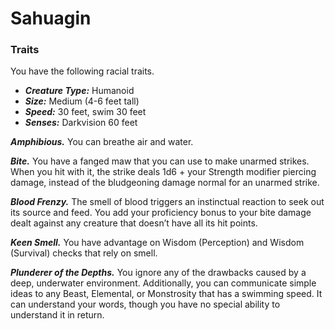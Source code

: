 # Sahuagin

### Traits

You have the following racial traits.

- _**Creature Type:**_ Humanoid
- _**Size:**_ Medium (4-6 feet tall)
- _**Speed:**_ 30 feet, swim 30 feet
- _**Senses:**_ Darkvision 60 feet

_**Amphibious.**_ You can breathe air and water.

_**Bite.**_ You have a fanged maw that you can use to make unarmed strikes. When you hit with it, the strike deals 1d6 + your Strength modifier piercing damage, instead of the bludgeoning damage normal for an unarmed strike.

_**Blood Frenzy.**_ The smell of blood triggers an instinctual reaction to seek out its source and feed. You add your proficiency bonus to your bite damage dealt against any creature that doesn’t have all its hit points.

_**Keen Smell.**_ You have advantage on Wisdom (Perception) and Wisdom (Survival) checks that rely on smell.

_**Plunderer of the Depths.**_ You ignore any of the drawbacks caused by a deep, underwater environment. Additionally, you can communicate simple ideas to any Beast, Elemental, or Monstrosity that has a swimming speed. It can understand your words, though you have no special ability to understand it in return.
